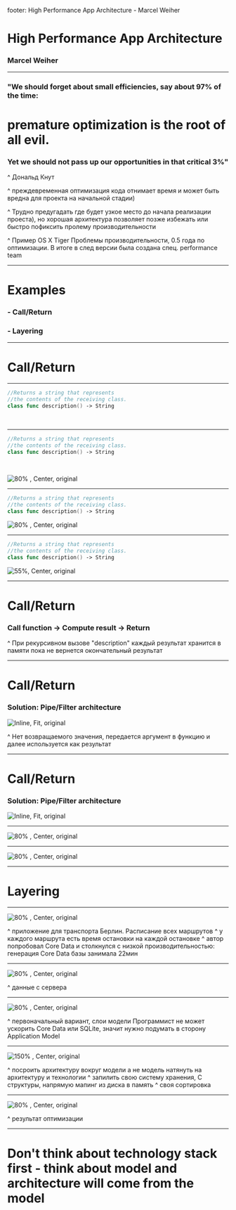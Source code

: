 footer: High Performance App Architecture - Marcel Weiher

# High Performance App Architecture
### Marcel Weiher

---
### "We should forget about small efficiencies, say about 97% of the time:
# premature optimization is the root of all evil.
### Yet we should not pass up our opportunities in that critical 3%"

^ Дональд Кнут

^ преждевременная оптимизация кода отнимает время и может быть вредна для проекта на начальной стадии)

^ Трудно предугадать где будет узкое место до начала реализации проеста), но хорошая архитектура позволяет позже избежать или быстро пофиксить пролему производительности

^ Пример OS X Tiger Проблемы производительности, 0.5 года по оптимизации. В итоге в след версии была создана спец. performance team

---

# Examples    

### - Call/Return
### - Layering

---
# Call/Return

---
```swift
//Returns a string that represents
//the contents of the receiving class.
class func description() -> String
```   
<br>

---
```swift
//Returns a string that represents
//the contents of the receiving class.
class func description() -> String
```   
<br>

![80% , Center, original](1/screen1.jpg)

---
```swift
//Returns a string that represents
//the contents of the receiving class.
class func description() -> String
```   

![80% , Center, original](1/screen2.jpg)

---
```swift
//Returns a string that represents
//the contents of the receiving class.
class func description() -> String
```   

![55%, Center, original](1/screen3.jpg)

---
# Call/Return
### Call function -> Compute result -> Return

^ При рекурсивном вызове "description" каждый результат хранится в памяти пока не вернется окончательный результат

---

# Call/Return
### Solution: Pipe/Filter architecture
![Inline, Fit, original](1/screen4.jpg)

^ Нет возвращаемого значения, передается аргумент в функцию и далее используется как результат

---
# Call/Return
### Solution: Pipe/Filter architecture
![Inline, Fit, original](1/screen6.jpg)

---

![80% , Center, original](1/screen5.jpg)

---

![80% , Center, original](1/screen7.jpg)

---

# Layering

---

![80% , Center, original](1/screen8.jpg)

^ приложение для транспорта Берлин. Расписание всех маршрутов
^ у каждого маршрута есть время остановки на каждой остановке
^ автор попробовал Core Data и столкнулся с низкой производительностью: генерация Core Data базы занимала 22мин

---

![80% , Center, original](1/screen12.jpg)

^ данные с сервера

---

![80% , Center, original](1/screen9.jpg)

^ первоначальный вариант, слои модели
Программист не может ускорить Core Data или SQLite, значит нужно подумать в сторону Application Model

---

![150% , Center, original](1/screen10.jpg)

^ посроить архитектуру вокруг модели а не модель натянуть на архитектуру и технологии
^ запилить свою систему хранения, C структуры, напрямую мапинг из диска в память
^ своя сортировка

---

![80% , Center, original](1/screen11.jpg)

^ результат оптимизации

---

# Don't think about technology stack first - think about model and architecture will come from the model
